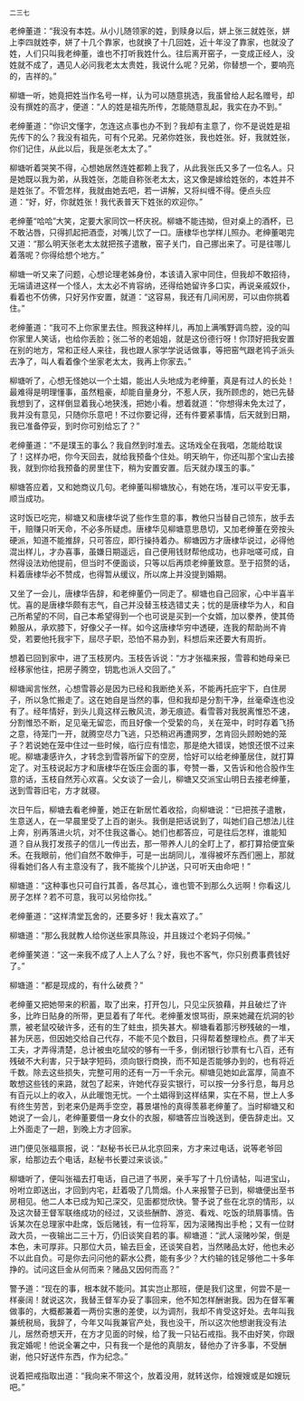     二三七 

   老绅董道：“我没有本姓。从小儿随领家的姓，到赎身以后，姘上张三就姓张，姘上李四就姓李，姘了十几个靠家，也就换了十几回姓，近十年没了靠家，也就没了姓，人们只叫我老绅董，谁也不打听我姓什么。往后离开窑子，一变成正经人，没姓就不成了，遇见人必问我老太太贵姓，我说什么呢？兄弟，你替想一个，要响亮的，吉祥的。”

   柳塘一听，她竟把姓当作名号一样，认为可以随意挑选，我虽曾给人起名赠号，却没有撰姓的高才，便道：“人的姓是祖先所传，怎能随意乱起，我实在办不到。”

   老绅董道：“你识文懂字，怎连这点事也办不到？我却有主意了，你不是说姓是祖先传下的么？我没有祖先，可有个兄弟。兄弟你姓张，我也姓张。好，我就姓张，你们记住，从此以后，我是张老太太了。”

   柳塘听着哭笑不得，心想她居然连姓都赖上我了，从此我张氏又多了一位名人。只是她既以我为弟，从我姓张，怎能自称张老太太，这又像是嫁给姓张的，本姓并不是姓张了。不管怎样，我就由她去吧，若一讲解，又将纠缠不得。便点头应道：“好，好，你就姓张！我代表普天下姓张的欢迎你。”

   老绅董“哈哈”大笑，定要大家同饮一杯庆祝。柳塘不能违拗，但对桌上的酒杯，已不敢沾唇，只得抓起把酒壶，对嘴儿饮了一口。唐棣华也学样儿照办。老绅董喝完又道：“那么明天张老太太就把孩子遣散，窑子关门，自己挪出来了。可是往哪儿着落呢？你得给想个地方。”

   柳塘一听又来了问题，心想论理老姊身份，本该请入家中同住，但我却不敢招待，无端请进这样一个怪人，太太必不肯容纳，还得给她留许多口实，再说亲戚奴仆，看着也不仿佛，只好另作安置，就道：“这容易，我还有几间闲房，可以由你挑着住。”

   老绅董道：“我可不上你家里去住。照我这种样儿，再加上满嘴野调鸟腔，没的叫你家里人笑话，也给你丢脸；张二爷的老姐姐，就是这份德行呀！你顶好把我安置在别的地方，常和正经人来往，我也跟人家学学说话做事，等把窑气跟老鸨子派头去净了，叫人看着像个坐家老太太，我再上你家去。”

   柳塘听了，心想无怪她以一个土娼，能出人头地成为老绅董，真是有过人的长处！最难得是明理懂事，虽然粗豪，却能自量身分，不惹人厌，我所顾虑的，她已先替我想到了，这样倒显着我心地狭浅，把她小看。想着就道：“你想得未免太过了，我并没有意见，只随你乐意吧！不过你要记得，还有件要紧事情，后天就到日期，我已准备停妥，到时你可别给忘了？”

   老绅董道：“不是璞玉的事么？我自然到时准去。这场戏全在我唱，怎能给耽误了！这样办吧，你今天回去，就给我预备个住处。明天晌午，你还叫那个宝山去接我，就到你给我预备的房里住下，稍为安置安置。后天就办璞玉的事。”

   柳塘答应着，又和她商议几句。老绅董叫柳塘放心，有她在场，准可以平安无事，顺当成功。

   这时饭已吃完，柳塘又和唐棣华说了些作生意的事，教他只当替自己领东，放手去干，赔赚只听天命，不必多所疑虑。唐棣华见柳塘意思恳切，又加老绅董在旁按头硬派，知道不能推辞，只可答应，即行操持着办。柳塘因方才唐棣华说过，必得他混出样儿，才办喜事，虽嫌日期遥远，自己便用钱财帮他成功，也非咄嗟可成，自然得设法劝他提前，但当时不便面谈，只等以后再烦老绅董致意。至于招赘的话，料着唐棣华必不赞成，也得暂从缓议，所以席上并没提到婚期。

   又坐了一会儿，唐棣华告辞，和老绅董仍一同走了。柳塘也自己回家，心中半喜半忧。喜的是唐棣华颇有志气，自己并没替玉枝选错丈夫；忧的是唐棣华为人，和自己所希望的不同，自己本希望得到一个也可说是买到一个女婿，加以豢养，使其倚赖服从，承欢膝下，好像父子一样。如今这唐棣华穷中透硬，连我的帮助尚不肯受，若要他托我宇下，屈尽子职，恐怕不易办到，料想后来还要大有周折。

   想着已回到家中，进了玉枝房内。玉枝告诉说：“方才张福来报，雪蓉和她母亲已经移家他往，把房子腾空，钥匙也派人交回了。”

   柳塘闻言怅然，心想雪蓉必是因为已经和我断绝关系，不能再托庇宇下，白住房子，所以急忙搬走了。这在她自是当然的事，但和我却是分割干净，丝毫牵连也没有了。经年情好，到头儿竟这样云散风流，渺无痕迹。看雪蓉对我脱离惟恐不速，分割惟恐不断，足见毫无留恋，而且好像一个受絷的鸟，关在笼中，时时存着飞扬之意，待笼门一开，就腾空尽力飞逃，只恐稍迟再遭网罗，怎肯回头顾盼她的笼子？若说她在笼中住过一些时候，临行应有惜恋，那是绝大错误，她恨还恨不过来呢。柳塘凄感许久，才转念到雪蓉所留下的空房，恰好可以给老绅董居住，就打算定了。对玉枝说起方才和唐棣华在饭庄会面的事，夸赞一番，又告诉和他合股作生意的话，玉枝自然芳心欢喜。父女谈了一会儿，柳塘又交派宝山明日去接老绅董，送到雪蓉旧宅，方才就寝。

   次日午后，柳塘去看老绅董，她正在新居忙着收拾，向柳塘说：“已把孩子遣散，生意送人，在一早晨里受了上百的谢头。我倒是把话说到了，叫她们自己想法儿往上奔，别再落进火坑，对不住我这番心。她们也都答应，可是往后怎样，谁能知道？自从我打发孩子的信儿一传出去，那一带养人儿的全盯上了，都打算拾便宜柴禾。在我眼前，他们自然不敢伸手，可是一出胡同儿，准得被坏东西们圈上，那就得看她们各人有主意没有了，我不能挨个儿护送，只可听天由命吧！”

   柳塘道：“这种事也只可自行其善，各尽其心，谁也管不到那么久远啊！你看这儿房子怎样？若不可意，我可以另给你找。”

   老绅董道：“这样清堂瓦舍的，还要多好！我太喜欢了。”

   柳塘道：“那么我就教人给你送些家具陈设，并且拨过个老妈子伺候。”

   老绅董笑道：“这一来我不成了人上人了么？好，我也不客气，你只别费事费钱好了。”

   柳塘道：“都是现成的，有什么破费？”

   老绅董又把她带来的积蓄，取了出来，打开包儿，只见尘灰狼藉，并且破烂了许多，比昨日贴身的所带，更显着有了年代。老绅董发恨骂街，原来她藏在炕洞的钞票，被老鼠咬破许多，还有的生了蛀虫，损失甚大。柳塘看着那污秽残破的一堆，甚为厌恶，但因她交给自己代存，不能不见个数目，只得帮着整理检点。费了半天工夫，才弄得清楚，总计被虫吃鼠咬的够有一千多，倒闭银行钞票有七八百，还有残破不大利害，只于缺字短码，须向银行商换，而不知是否能够办到的，也有将近千数。除去这些损失，完整可用的还有一万一千余元。柳塘见她如此富厚，简直不敢想这些钱的来路，就包了起来，许她代存妥实银行，可以按一分多行息，每月总有百元以上的收入，从此暖饱无忧。一个土娼得到这样结果，实在不易，世上人多有终生劳苦，到老来仍是两手空空，暮景堪怜的真得羡慕老绅董了。当时柳塘又和她说了一会儿，老绅董要借一身女仆的衣服，柳塘答应当晚送到，便告辞走出。又上外面走了一趟，到晚上方才回家。

   进门便见张福禀报，说：“赵秘书长已从北京回来，方才来过电话，说等老爷回家，给那边去个电话，赵秘书长要过来谈谈。”

   柳塘听了，便叫张福去打电话，自己进了书房，亲手写了十几份请帖，叫进宝山，吩咐立即送出，才回到内宅，赶着吸了几筒烟。仆人来报警子已到，柳塘便出至书房相见。他二人本已成为知己深交，见面都觉欣快。警予说了些在北京的情形，以及这次替王督军联络成功的经过，又谈些酬酢、游览、看戏、吃饭的琐屑事情。告诉某次在总理家中赴席，饭后赌钱，有一位将军，因为滚赌掏出手枪；又有一位财政大员，一夜输出二三十万，仍旧谈笑自若的事。柳塘道：“武人滚赌吵架，倒是本色，未可厚非。只那位大员，输去巨金，还谈笑自若，当然赌品太好，他也未必不以此自负。可是你去问问他的薪水公费，能有多少？大约输的钱足够他二十多年挣的。试问这巨金从何而来？赌品又因何而高？”

   警予道：“现在的事，根本就不能问。其实岂止那班，便是我们这里，何尝不是一样豪阔！就说这次，我替王督军办妥了事回来，他不知怎样酬谢我。因为在督军署做事的，大概都兼着一两份实惠的差使，以为调剂，我却不肯受这好处。去年叫我兼统税局，我辞了，今年又叫我兼官产处，我也没干，所以这次他想谢我没有法儿，居然奇想天开，在方才见面的时候，给了我一只钻石戒指。我不由好笑，你跟我定婚呢！他说全署之中，只有我一个是他的真朋友，替他办了许多事，不受酬谢，他只好送件东西，作为纪念。”

   说着把戒指取出道：“我向来不带这个，放着没用，就转送你，给嫂嫂或是如嫂玩吧。”

